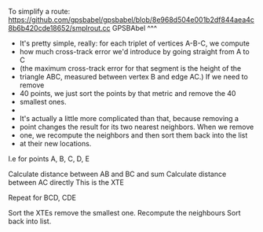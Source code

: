 To simplify a route: https://github.com/gpsbabel/gpsbabel/blob/8e968d504e001b2df844aea4c8b6b420cde18652/smplrout.cc
GPSBAbel ^^^

* It's pretty simple, really: for each triplet of vertices A-B-C, we compute
 * how much cross-track error we'd introduce by going straight from A to C
 * (the maximum cross-track error for that segment is the height of the
 * triangle ABC, measured between vertex B and edge AC.)  If we need to remove
 * 40 points, we just sort the points by that metric and remove the 40
 * smallest ones.
 *
 * It's actually a little more complicated than that, because removing a
 * point changes the result for its two nearest neighbors.  When we remove
 * one, we recompute the neighbors and then sort them back into the list
 * at their new locations.


 I.e for points A, B, C, D, E
 
 Calculate distance between AB and BC and sum
 Calculate distance between AC directly
 This is the XTE

 Repeat for BCD, CDE

 Sort the XTEs
 remove the smallest one.
 Recompute the neighbours
 Sort back into list.
 


 